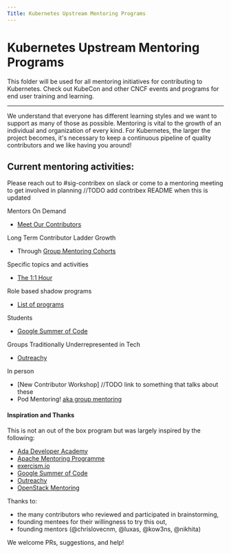 ```yaml
---
Title: Kubernetes Upstream Mentoring Programs
---
```


# Kubernetes Upstream Mentoring Programs

This folder will be used for all mentoring initiatives for contributing to
Kubernetes. Check out KubeCon and other CNCF events and programs for end user
training and learning.  

---

We understand that everyone has different learning styles and we want to support
as many of those as possible. Mentoring is vital to the growth of an individual
and organization of every kind. For Kubernetes, the larger the project becomes,
it's necessary to keep a continuous pipeline of quality contributors and we like
having you around!  

## Current mentoring activities:
Please reach out to #sig-contribex on slack or come to a mentoring meeting to
get involved in planning //TODO add contribex README when this is updated

Mentors On Demand  
* [Meet Our Contributors](/mentoring/meet-our-contributors.md)

Long Term Contributor Ladder Growth  
* Through [Group Mentoring Cohorts](/mentoring/programs/group-mentoring.md)

Specific topics and activities  
* [The 1:1 Hour](/mentoring/programs/the1-on-1hour.md)

Role based shadow programs    
* [List of programs](/mentoring/programs/shadow-roles.md)

Students
* [Google Summer of Code](/mentoring/programs/google-summer-of-code.md)

Groups Traditionally Underrepresented in Tech
* [Outreachy](/mentoring/programs/outreachy.md)

In person
* [New Contributor Workshop] //TODO link to something that talks about these
* Pod Mentoring! [aka group mentoring](/mentoring/programs/mentoring-events)

#### Inspiration and Thanks
This is not an out of the box program but was largely inspired by the following:  
* [Ada Developer Academy](https://adadevelopersacademy.org/)  
* [Apache Mentoring Programme](https://community.apache.org/mentoringprogramme.html)
* [exercism.io](https://github.com/OperationCode/exercism-io-mentoring)
* [Google Summer of Code](https://developers.google.com/open-source/gsoc/)  
* [Outreachy](https://www.outreachy.org/)
* [OpenStack Mentoring](https://wiki.openstack.org/wiki/Mentoring)

Thanks to:  
* the many contributors who reviewed and participated in brainstorming,  
* founding mentees for their willingness to try this out,  
* founding mentors (@chrislovecnm, @luxas, @kow3ns, @nikhita)

We welcome PRs, suggestions, and help!
